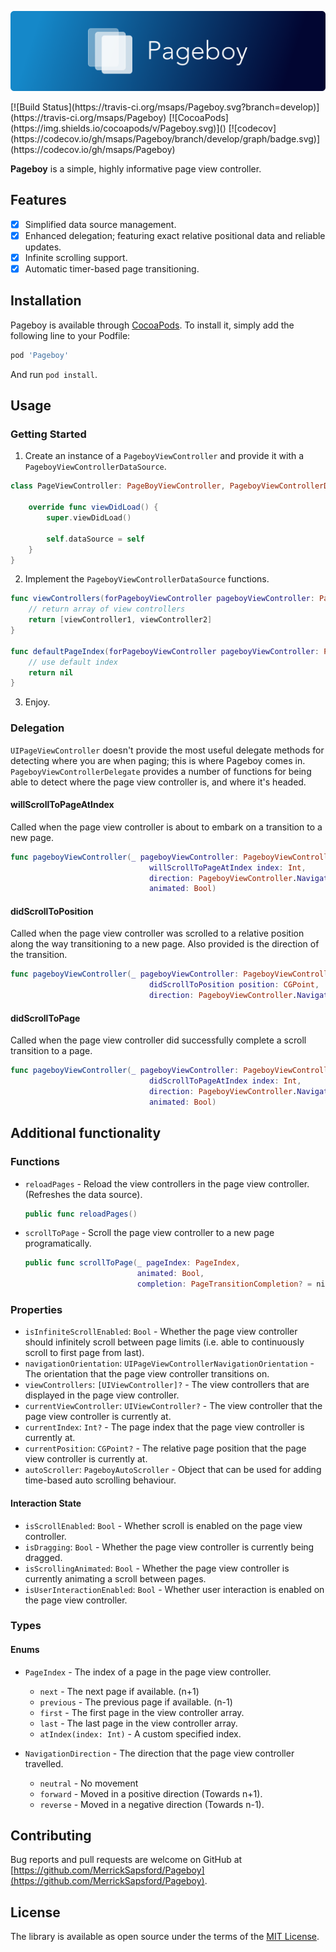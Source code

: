 <p align="center">
    <img src="Artwork/logo.png" width="890" alt="Pageboy"/>
</p>
[![Build Status](https://travis-ci.org/msaps/Pageboy.svg?branch=develop)](https://travis-ci.org/msaps/Pageboy)
[![CocoaPods](https://img.shields.io/cocoapods/v/Pageboy.svg)]()
[![codecov](https://codecov.io/gh/msaps/Pageboy/branch/develop/graph/badge.svg)](https://codecov.io/gh/msaps/Pageboy)

**Pageboy** is a simple, highly informative page view controller.

## Features
- [x] Simplified data source management.
- [x] Enhanced delegation; featuring exact relative positional data and reliable updates.
- [x] Infinite scrolling support.
- [x] Automatic timer-based page transitioning.

## Installation
Pageboy is available through [CocoaPods](http://cocoapods.org). To install it, simply add the following line to your Podfile:
```ruby
pod 'Pageboy'
```
And run `pod install`.

## Usage
### Getting Started

1) Create an instance of a `PageboyViewController` and provide it with a `PageboyViewControllerDataSource`.

```swift
class PageViewController: PageBoyViewController, PageboyViewControllerDataSource {

	override func viewDidLoad() {
		super.viewDidLoad()

		self.dataSource = self
	}
}
```

2) Implement the `PageboyViewControllerDataSource` functions.

```swift
func viewControllers(forPageboyViewController pageboyViewController: PageboyViewController) -> [UIViewController]? {
	// return array of view controllers
	return [viewController1, viewController2]
}

func defaultPageIndex(forPageboyViewController pageboyViewController: PageboyViewController) -> PageboyViewController.PageIndex? {
	// use default index
	return nil
}

```

3) Enjoy.

### Delegation

`UIPageViewController` doesn't provide the most useful delegate methods for detecting where you are when paging; this is where Pageboy comes in. `PageboyViewControllerDelegate` provides a number of functions for being able to detect where the page view controller is, and where it's headed.

#### willScrollToPageAtIndex
Called when the page view controller is about to embark on a transition to a new page.

```swift
func pageboyViewController(_ pageboyViewController: PageboyViewController,
                               willScrollToPageAtIndex index: Int,
                               direction: PageboyViewController.NavigationDirection,
                               animated: Bool)
```

#### didScrollToPosition
Called when the page view controller was scrolled to a relative position along the way transitioning to a new page. Also provided is the direction of the transition.

```swift
func pageboyViewController(_ pageboyViewController: PageboyViewController,
                               didScrollToPosition position: CGPoint,
                               direction: PageboyViewController.NavigationDirection)
```

#### didScrollToPage
Called when the page view controller did successfully complete a scroll transition to a page.

```swift
func pageboyViewController(_ pageboyViewController: PageboyViewController,
                               didScrollToPageAtIndex index: Int,
                               direction: PageboyViewController.NavigationDirection,
                               animated: Bool)
```

## Additional functionality

### Functions
- `reloadPages` - Reload the view controllers in the page view controller. (Refreshes the data source).

	```swift
	public func reloadPages()
	```
- `scrollToPage` - Scroll the page view controller to a new page programatically.

	```swift
	public func scrollToPage(_ pageIndex: PageIndex,
                             animated: Bool,
                             completion: PageTransitionCompletion? = nil)
	```

### Properties
- `isInfiniteScrollEnabled`: `Bool` - Whether the page view controller should infinitely scroll  between page limits (i.e. able to continuously scroll to first page from last).
- `navigationOrientation`: `UIPageViewControllerNavigationOrientation` - The orientation that the page view controller transitions on.
- `viewControllers`: `[UIViewController]?` - The view controllers that are displayed in the page view controller.
- `currentViewController`: `UIViewController?` - The view controller that the page view controller is currently at.
- `currentIndex`: `Int?` - The page index that the page view controller is currently at.
- `currentPosition`: `CGPoint?` - The relative page position that the page view controller is currently at.
- `autoScroller`: `PageboyAutoScroller` - Object that can be used for adding time-based auto scrolling behaviour.

#### Interaction State
- `isScrollEnabled`: `Bool` - Whether scroll is enabled on the page view controller.
- `isDragging`: `Bool` -  Whether the page view controller is currently being dragged.
- `isScrollingAnimated`: `Bool` - Whether the page view controller is currently animating a scroll between pages.
- `isUserInteractionEnabled`: `Bool` - Whether user interaction is enabled on the page view controller.

### Types
#### Enums
- `PageIndex` - The index of a page in the page view controller.  
	- `next` - The next page if available. (n+1)
	- `previous` - The previous page if available. (n-1)
	- `first` - The first page in the view controller array.
	- `last` - The last page in the view controller array.
	- `atIndex(index: Int)` - A custom specified index.

- `NavigationDirection` - The direction that the page view controller travelled.
	- `neutral` - No movement
	- `forward` - Moved in a positive direction (Towards n+1).
	- `reverse` - Moved in a negative direction (Towards n-1).

## Contributing
Bug reports and pull requests are welcome on GitHub at [https://github.com/MerrickSapsford/Pageboy](https://github.com/MerrickSapsford/Pageboy).

## License

The library is available as open source under the terms of the [MIT License](http://opensource.org/licenses/MIT).

